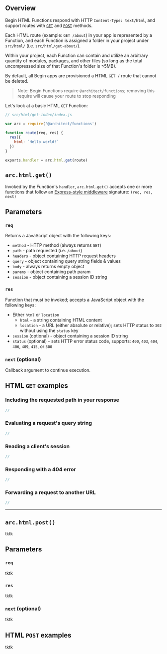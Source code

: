 ## Overview

Begin HTML Functions respond with HTTP `Content-Type: text/html`, and support routes with [`GET`](#arc-html-get-) and [`POST`](#arc-html-post-) methods.

Each HTML route (example: `GET /about`) in your app is represented by a Function, and each Function is assigned a folder in your project under `src/html/` (i.e. `src/html/get-about/`).

Within your project, each Function can contain and utilize an arbitrary quantity of modules, packages, and other files (so long as the total uncompressed size of that Function's folder is ≤5MB).
<!-- @todo more about cloud Function limits doc(s) -->

By default, all Begin apps are provisioned a HTML `GET /` route that cannot be deleted.

> Note: Begin Functions require `@architect/functions`; removing this require will cause your route to stop responding
<!-- @todo - Is this strictly true? should we mention the ability to clone arc's functionality if you so desire? ehhhh -->

Let's look at a basic HTML `GET` Function:

```js
// src/html/get-index/index.js

var arc = require('@architect/functions')

function route(req, res) {
  res({
    html: `Hello world!`
  })
}

exports.handler = arc.html.get(route)
```

## `arc.html.get()`

Invoked by the Function's `handler`, `arc.html.get()` accepts one or more functions that follow an [Express-style middleware](https://expressjs.com/en/guide/writing-middleware.html) signature: `(req, res, next)`

## Parameters

### `req`

Returns a JavaScript object with the following keys:

- `method` - HTTP method (always returns `GET`)
- `path` - path requested (i.e. `/about`)
- `headers` - object containing HTTP request headers
- `query` - object containing query string fields & values
- `body` - always returns empty object 
- `params` - object containing path param
- `session` - object containing a session ID string


### `res`

Function that must be invoked; accepts a JavaScript object with the following keys:

- Either `html` or `location`
  - `html` - a string containing HTML content
  - `location` - a URL (either absolute or relative); sets HTTP status to `302` without using the `status` key
- `session` (optional) - object containing a session ID string
- `status` (optional) - sets HTTP error status code, supports: `400`, `403`, `404`, `406`, `409`, `415`, or `500`


### `next` (optional)

Callback argument to continue execution.


## HTML `GET` examples


### Including the requested path in your response

```js
//
```


### Evaluating a request's query string

```js
//
```


### Reading a client's session

```js
//
```


### Responding with a 404 error

```js
//
```


### Forwarding a request to another URL

```js
//
```

---

## `arc.html.post()`

tktk


## Parameters

### `req`

tktk


### `res`

tktk


### `next` (optional)

tktk


## HTML `POST` examples

tktk
